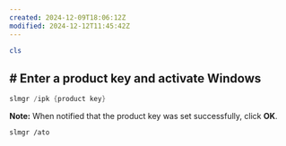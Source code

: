 ```yaml
---
created: 2024-12-09T18:06:12Z
modified: 2024-12-12T11:45:42Z
---
```


```PowerShell
cls
```

## # Enter a product key and activate Windows

```PowerShell
slmgr /ipk {product key}
```

**Note:** When notified that the product key was set successfully, click **OK**.

```Console
slmgr /ato
```
